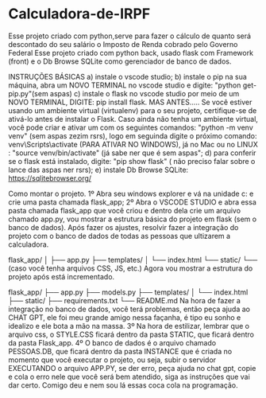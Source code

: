 # Calculadora-de-IRPF
Esse projeto criado com python,serve para fazer o cálculo de quanto será descontado do seu salário o Imposto de Renda cobrado pelo Governo Federal
Esse projeto criado com python back, usado flask com Framework (front) e o Db Browse SQLite como gerenciador de banco de dados.

INSTRUÇÕES BÁSICAS
a) instale o vscode studio;
b) instale o pip na sua máquina, abra um NOVO TERMINAL no vscode studio e digite: "python get-pip.py"(sem aspas)
c) instale o flask no vscode studio por meio de um NOVO TERMINAL, DIGITE: pip install flask. MAS ANTES..... Se você estiver usando um ambiente virtual (virtualenv) para o seu projeto, certifique-se de ativá-lo antes de instalar o Flask. Caso ainda não tenha um ambiente virtual, você pode criar e ativar um com os seguintes comandos: "python -m venv venv" (sem aspas zezim rsrs), logo em seguinda digite o próximo comando: venv\Scripts\activate (PARA ATIVAR NO WINDOWS), já no Mac ou no LINUX : "source venv/bin/activate" (já sabe ner que é sem aspas";
d) para conferir se o flask está instalado, digite: "pip show flask" ( não preciso falar sobre o lance das aspas ner rsrs);
e) instale Db Browse SQLite: https://sqlitebrowser.org/

Como montar o projeto.
1º Abra seu windows explorer e vá na unidade c: e crie uma pasta chamada flask_app;
2º Abra o VSCODE STUDIO e abra essa pasta chamada flask_app que você criou e dentro dela crie um arquivo chamado app.py, vou mostrar a estrutura básica do projeto em flask (sem o banco de dados). Após fazer os ajustes, resolvir fazer a integração do projeto com o banco de dados de todas as pessoas que ultizarem a calculadora.

flask_app/
│
├── app.py
├── templates/
│   └── index.html
└── static/
    └── (caso você tenha arquivos CSS, JS, etc.)
Agora vou mostrar a estrutura do projeto após está incrementado.

flask_app/
├── app.py
├── models.py
├── templates/
│   └── index.html
├── static/
├── requirements.txt
└── README.md
Na hora de fazer a integração no banco de dados, você terá problemas, então peça ajuda ao CHAT GPT, ele foi meu grande amigo nessa façanha, é tipo eu sonho e idealizo e ele bota a mão na massa.
3º Na hora de estilizar, lembrar que o arquivo css, o STYLE.CSS ficará dentro da pasta STATIC, que ficará dentro da pasta Flask_app.
4º O banco de dados é o arquivo chamado PESSOAS.DB, que ficará dentro da pasta INSTANCE que é criada no momento que você executar o projeto, ou seja, subir o servidor EXECUTANDO o arquivo APP.PY, se der erro, peça ajuda no chat gpt, copie e cola o erro nele que você será bem atendido, siga as instruções que vai dar certo. Comigo deu e nem sou lá essas coca cola na programação.
